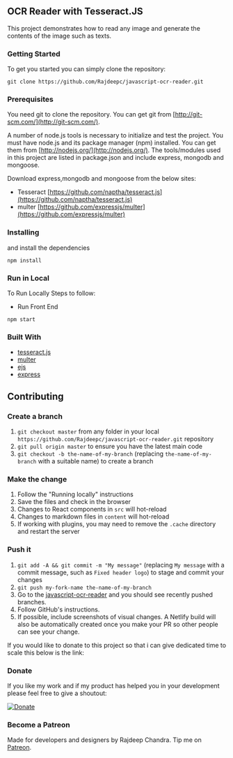 ## OCR Reader with Tesseract.JS

This project demonstrates how to read any image and generate the contents of the image such as texts.

### Getting Started
To get you started you can simply clone the repository:

```
git clone https://github.com/Rajdeepc/javascript-ocr-reader.git
```

### Prerequisites
You need git to clone the repository. You can get git from
[http://git-scm.com/](http://git-scm.com/).

A number of node.js tools is necessary to initialize and test the project. You must have node.js and its package manager (npm) installed. You can get them from  [http://nodejs.org/](http://nodejs.org/). The tools/modules used in this project are listed in package.json and include express, mongodb and mongoose.

Download express,mongodb and mongoose from the below sites:
 - Tesseract [https://github.com/naptha/tesseract.js](https://github.com/naptha/tesseract.js)
 - multer [https://github.com/expressjs/multer](https://github.com/expressjs/multer)

### Installing

and install the dependencies
```
npm install
```

### Run in Local

To Run Locally Steps to follow:

* Run Front End
```
npm start
```

### Built With

* [tesseract.js](https://github.com/naptha/tesseract.js)
* [multer](https://github.com/expressjs/multer)
* [ejs](https://github.com/mde/ejs)
* [express](https://github.com/expressjs/express)


## Contributing

### Create a branch

1. `git checkout master` from any folder in your local `https://github.com/Rajdeepc/javascript-ocr-reader.git` repository
1. `git pull origin master` to ensure you have the latest main code
1. `git checkout -b the-name-of-my-branch` (replacing `the-name-of-my-branch` with a suitable name) to create a branch

### Make the change

1. Follow the "Running locally" instructions
1. Save the files and check in the browser
  1. Changes to React components in `src` will hot-reload
  1. Changes to markdown files in `content` will hot-reload
  1. If working with plugins, you may need to remove the `.cache` directory and restart the server


### Push it

1. `git add -A && git commit -m "My message"` (replacing `My message` with a commit message, such as `Fixed header logo`) to stage and commit your changes
1. `git push my-fork-name the-name-of-my-branch`
1. Go to the [javascript-ocr-reader](https://github.com/Rajdeepc/javascript-ocr-reader.git) and you should see recently pushed branches.
1. Follow GitHub's instructions.
1. If possible, include screenshots of visual changes. A Netlify build will also be automatically created once you make your PR so other people can see your change.

If you would like to donate to this project so that i can give dedicated time to scale this below is the link:

### Donate

If you like my work and if my product has helped you in your development please feel free to give a shoutout:

[![Donate](https://img.shields.io/badge/Donate-PayPal-green.svg)](https://paypal.me/RajdeepC?locale.x=en_GB)

### Become a Patreon
Made for developers and designers by Rajdeep Chandra. Tip me on [Patreon](https://www.patreon.com/chandraraj).
